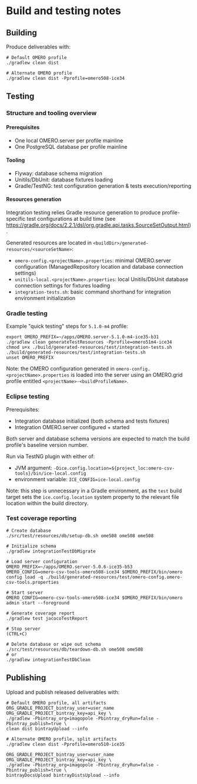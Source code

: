 # Build and testing notes


## Building

Produce deliverables with:

    # Default OMERO profile
    ./gradlew clean dist

    # Alternate OMERO profile
    ./gradlew clean dist -Pprofile=omero508-ice34


## Testing

### Structure and tooling overview

#### Prerequisites

- One local OMERO.server per profile mainline
- One PostgreSQL database per profile mainline

#### Tooling

- Flyway: database schema migration
- Unitils/DbUnit: database fixtures loading
- Gradle/TestNG: test configuration generation & tests execution/reporting

#### Resources generation

Integration testing relies Gradle resource generation to produce profile-specific test configurations
at build time (see <https://gradle.org/docs/2.2.1/dsl/org.gradle.api.tasks.SourceSetOutput.html>).

Generated resources are located in `<buildDir>/generated-resources/<sourceSetName>`:

- `omero-config.<projectName>.properties`: minimal OMERO.server configuration (ManagedRepository location
   and database connection settings)
- `unitils-local.<projectName>.properties`: local Unitils/DbUnit database connection settings for fixtures loading
- `integration-tests.sh`: basic command shorthand for integration environment initialization

### Gradle testing

Example "quick testing" steps for `5.1.0-m4` profile:

    export OMERO_PREFIX=~/apps/OMERO.server-5.1.0-m4-ice35-b31
    ./gradlew clean generateTestResources -Pprofile=omero51m4-ice34
    chmod u+x ./build/generated-resources/test/integration-tests.sh
    ./build/generated-resources/test/integration-tests.sh
    unset OMERO_PREFIX

Note: the OMERO configuration generated in `omero-config.<projectName>.properties` is loaded
into the server using an OMERO.grid profile entitled `<projectName>-<buildProfileName>`.

### Eclipse testing

Prerequisites:

  - Integration database initialized (both schema and tests fixtures)
  - Integration OMERO.server configured + started

Both server and database schema versions are expected to match the build profile's baseline version number.

Run via TestNG plugin with either of:

  - JVM argument: `-Dice.config.location=${project_loc:omero-csv-tools}/bin/ice-local.config`
  - environment variable: `ICE_CONFIG=ice-local.config`

Note: this step is unnecessary in a Gradle environment, as the `test` build target sets the `ice.config.location`
system property to the relevant file location within the build directory.

### Test coverage reporting

    # Create database
    ./src/test/resources/db/setup-db.sh ome508 ome508 ome508

    # Initialize schema
    ./gradlew integrationTestDbMigrate

    # Load server configuration
    OMERO_PREFIX=~/apps/OMERO.server-5.0.6-ice35-b53
    OMERO_CONFIG=omero-csv-tools-omero508-ice34 $OMERO_PREFIX/bin/omero config load -q ./build/generated-resources/test/omero-config.omero-csv-tools.properties

    # Start server
    OMERO_CONFIG=omero-csv-tools-omero508-ice34 $OMERO_PREFIX/bin/omero admin start --foreground

    # Generate coverage report
    ./gradlew test jacocoTestReport

    # Stop server
    (CTRL+C)

    # Delete database or wipe out schema
    ./src/test/resources/db/teardown-db.sh ome508 ome508
    # or
    ./gradlew integrationTestDbClean


## Publishing

Upload and publish released deliverables with:

    # Default OMERO profile, all artifacts
    ORG_GRADLE_PROJECT_bintray_user=user_name ORG_GRADLE_PROJECT_bintray_key=api_key \
    ./gradlew -Pbintray_org=imagopole -Pbintray_dryRun=false -Pbintray_publish=true \
    clean dist bintrayUpload --info

    # Alternate OMERO profile, split artifacts
    ./gradlew clean dist -Pprofile=omero510-ice35

    ORG_GRADLE_PROJECT_bintray_user=user_name ORG_GRADLE_PROJECT_bintray_key=api_key \
    ./gradlew -Pbintray_org=imagopole -Pbintray_dryRun=false -Pbintray_publish=true \
    bintrayDocsUpload bintrayDistsUpload --info

